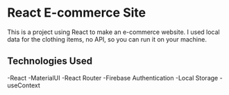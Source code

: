 # React E-commerce Site

This is a project using React to make an e-commerce website. I used local data for the clothing items, no API, so you can run it on your machine.

## Technologies Used

-React
-MaterialUI
-React Router
-Firebase Authentication
-Local Storage
-useContext
